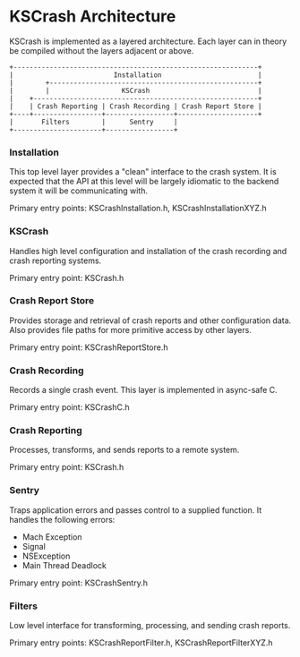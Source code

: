 KSCrash Architecture
====================

KSCrash is implemented as a layered architecture. Each layer can in theory be
compiled without the layers adjacent or above.

    +-------------------------------------------------------------+
    |                         Installation                        |
    |        +----------------------------------------------------+
    |        |                  KSCrash                           |
    |    +--------------------------------------------------------+
    |    | Crash Reporting | Crash Recording | Crash Report Store |
    +----+-----------------+-----------------+--------------------+
    |       Filters        |      Sentry     |
    +----------------------+-----------------+


### Installation

This top level layer provides a "clean" interface to the crash system.
It is expected that the API at this level will be largely idiomatic to
the backend system it will be communicating with.

Primary entry points: KSCrashInstallation.h, KSCrashInstallationXYZ.h


### KSCrash

Handles high level configuration and installation of the crash recording and
crash reporting systems.

Primary entry point: KSCrash.h


### Crash Report Store

Provides storage and retrieval of crash reports and other configuration data.
Also provides file paths for more primitive access by other layers.

Primary entry point: KSCrashReportStore.h


### Crash Recording

Records a single crash event. This layer is implemented in async-safe C.

Primary entry point: KSCrashC.h


### Crash Reporting

Processes, transforms, and sends reports to a remote system.

Primary entry point: KSCrash.h


### Sentry

Traps application errors and passes control to a supplied function.
It handles the following errors:

* Mach Exception
* Signal
* NSException
* Main Thread Deadlock

Primary entry point: KSCrashSentry.h


### Filters

Low level interface for transforming, processing, and sending crash reports.

Primary entry points: KSCrashReportFilter.h, KSCrashReportFilterXYZ.h
